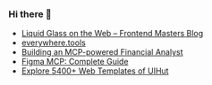 ### Hi there 👋

<!-- daily.dev BOOKMARKS:START -->
- [Liquid Glass on the Web – Frontend Masters Blog](https://app.daily.dev/posts/YLBrjGz30?utm_source=rss&utm_medium=bookmarks&utm_campaign=PnGboN99PhXCxFrWGGg2C)
- [everywhere.tools](https://app.daily.dev/posts/mmvTb9hBI?utm_source=rss&utm_medium=bookmarks&utm_campaign=PnGboN99PhXCxFrWGGg2C)
- [Building an MCP-powered Financial Analyst](https://app.daily.dev/posts/Em7iIOXyq?utm_source=rss&utm_medium=bookmarks&utm_campaign=PnGboN99PhXCxFrWGGg2C)
- [Figma MCP: Complete Guide](https://app.daily.dev/posts/HqSIT2X70?utm_source=rss&utm_medium=bookmarks&utm_campaign=PnGboN99PhXCxFrWGGg2C)
- [Explore 5400+ Web Templates of UIHut](https://app.daily.dev/posts/Kk75yQB35?utm_source=rss&utm_medium=bookmarks&utm_campaign=PnGboN99PhXCxFrWGGg2C)
<!-- daily.dev BOOKMARKS:END -->

<!--
**dinesh4monto/dinesh4monto** is a ✨ _special_ ✨ repository because its `README.md` (this file) appears on your GitHub profile.

Here are some ideas to get you started:

- 🔭 I’m currently working on ...
- 🌱 I’m currently learning ...
- 👯 I’m looking to collaborate on ...
- 🤔 I’m looking for help with ...
- 💬 Ask me about ...
- 📫 How to reach me: ...
- 😄 Pronouns: ...
- ⚡ Fun fact: ...
-->

